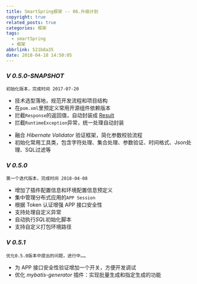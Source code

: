```yaml
---
title: SmartSpring框架 -- 06.升级计划
copyright: true
related_posts: true
categories: 框架
tags:
  - smartSpring
  - 框架
abbrlink: 521b8a35
date: 2018-04-18 14:50:05
---
```

### *V 0.5.0-SNAPSHOT* 
    初始化版本，完成时间 2017-07-20
* 技术选型落地，规范开发流程和项目结构
* 在`pom.xml`里预定义常用开源组件依赖版本
* 拦截`Response`的返回值，自动封装成 [Result](https://ws1.sinaimg.cn/large/006tNc79ly1g2jvhtn6yqj30ts0l8tb1.jpg) 
* 拦截`RuntimeException`异常，统一处理自动封装
<!-- more -->
* 融合 *Hibernate Validator* 验证框架，简化参数校验流程
* 初始化常用工具类，包含字符处理、集合处理、参数验证、时间格式、Json处理、SQL过滤等


### *V 0.5.0*
    第一个迭代版本，完成时间 2018-04-08
* 增加了插件配置信息和环境配置信息预定义
* 集中管理分布式应用的`APP Session`
* 根据 Token 认证增强 APP 接口安全性
* 支持处理自定义异常
* 自动执行*SQL*初始化脚本
* 支持自定义打包环境路径

### *V 0.5.1*
    优化0.5.0版本中提出的问题，进行中……
* 为 APP 接口安全性验证增加一个开关，方便开发调试
* 优化 *mybatis-generator* 插件：实现批量生成和指定生成的功能

